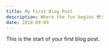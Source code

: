 ```yaml
---
title: My First Blog Post
description: Where the fun begins 😎! 
date: 2018-09-09
---
```


This is the start of your first blog post.
